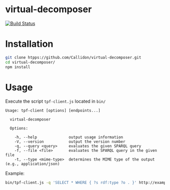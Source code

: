 #  virtual-decomposer
[![Build Status](https://travis-ci.org/Callidon/tpf-client-light.svg?branch=master)](https://travis-ci.org/Callidon/tpf-client-light)

# Installation
```bash
git clone htpps://github.com/Callidon/virtual-decomposer.git
cd virtual-decomposer/
npm install
```

# Usage

Execute the script `tpf-client.js` located in `bin/`
```
Usage: tpf-client [options] [endpoints...]

  virtual-decomposer

  Options:

    -h, --help              output usage information
    -V, --version           output the version number
    -q, --query <query>     evaluates the given SPARQL query
    -f, --file <file>       evaluates the SPARQL query in the given file
    -t, --type <mime-type>  determines the MIME type of the output (e.g., application/json)
```

Example:
```bash
bin/tpf-client.js -q 'SELECT * WHERE { ?s rdf:type ?o . }' http://example.fragments.server1/dbpedia_3.9 http://example.fragments.server2/dbpedia_3.9
```
